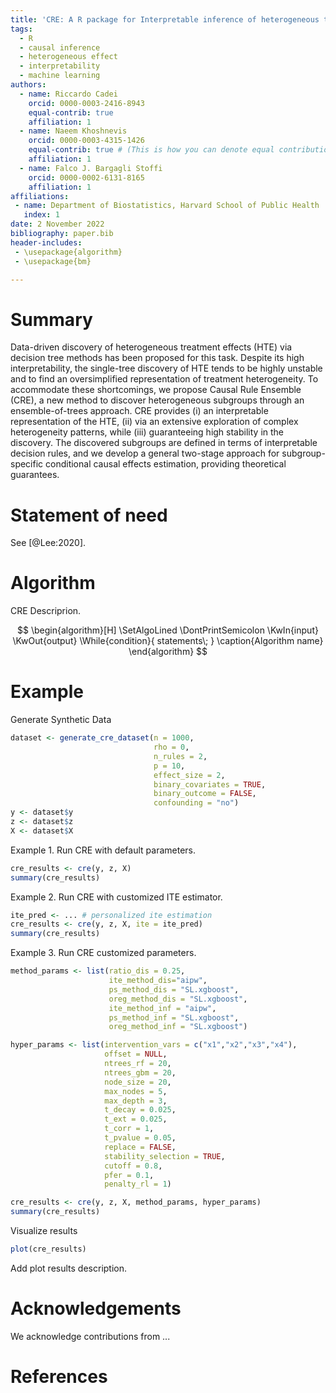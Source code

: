 ```yaml
---
title: 'CRE: A R package for Interpretable inference of heterogeneous treatment effects'
tags:
  - R
  - causal inference
  - heterogeneous effect 
  - interpretability
  - machine learning
authors:
  - name: Riccardo Cadei
    orcid: 0000-0003-2416-8943
    equal-contrib: true
    affiliation: 1
  - name: Naeem Khoshnevis
    orcid: 0000-0003-4315-1426
    equal-contrib: true # (This is how you can denote equal contributions between multiple authors)
    affiliation: 1
  - name: Falco J. Bargagli Stoffi
    orcid: 0000-0002-6131-8165
    affiliation: 1
affiliations:
 - name: Department of Biostatistics, Harvard School of Public Health
   index: 1
date: 2 November 2022
bibliography: paper.bib
header-includes: 
 - \usepackage{algorithm}
 - \usepackage{bm}

---
```


# Summary

Data-driven discovery of heterogeneous treatment effects (HTE) via decision tree methods has been proposed for this task. Despite its high interpretability, the single-tree discovery of HTE tends to be highly unstable and to find an oversimplified representation of treatment heterogeneity. To accommodate these shortcomings, we propose Causal Rule Ensemble (CRE), a new method to discover heterogeneous subgroups through an ensemble-of-trees approach. CRE provides (i) an interpretable representation of the HTE, (ii) via an extensive exploration of complex heterogeneity patterns, while (iii) guaranteeing high stability in the discovery. The discovered subgroups are defined in terms of interpretable decision rules, and we develop a general two-stage approach for subgroup-specific conditional causal effects estimation, providing theoretical guarantees. 

# Statement of need

See [@Lee:2020].


# Algorithm

CRE Descriprion.

$$
\begin{algorithm}[H]
\SetAlgoLined
\DontPrintSemicolon
\KwIn{input}
\KwOut{output}
\While{condition}{
    statements\;
}
\caption{Algorithm name}
\end{algorithm}
$$

# Example

Generate Synthetic Data
```R
dataset <- generate_cre_dataset(n = 1000, 
                                rho = 0, 
                                n_rules = 2, 
                                p = 10,
                                effect_size = 2, 
                                binary_covariates = TRUE,
                                binary_outcome = FALSE,
                                confounding = "no")
y <- dataset$y
z <- dataset$z
X <- dataset$X
```
Example 1. Run CRE with default parameters.

```R
cre_results <- cre(y, z, X)
summary(cre_results)
```

Example 2. Run CRE with customized ITE estimator.
```R
ite_pred <- ... # personalized ite estimation
cre_results <- cre(y, z, X, ite = ite_pred)
summary(cre_results)
```

Example 3. Run CRE customized parameters.
```R
method_params <- list(ratio_dis = 0.25,
                      ite_method_dis="aipw",
                      ps_method_dis = "SL.xgboost",
                      oreg_method_dis = "SL.xgboost",
                      ite_method_inf = "aipw",
                      ps_method_inf = "SL.xgboost",
                      oreg_method_inf = "SL.xgboost")

hyper_params <- list(intervention_vars = c("x1","x2","x3","x4"),
                     offset = NULL,
                     ntrees_rf = 20,
                     ntrees_gbm = 20,
                     node_size = 20,
                     max_nodes = 5,
                     max_depth = 3,
                     t_decay = 0.025,
                     t_ext = 0.025,
                     t_corr = 1,
                     t_pvalue = 0.05,
                     replace = FALSE,
                     stability_selection = TRUE,
                     cutoff = 0.8,
                     pfer = 0.1,
                     penalty_rl = 1)

cre_results <- cre(y, z, X, method_params, hyper_params)
summary(cre_results)
```

Visualize results
```R
plot(cre_results)
```

Add plot results description.

# Acknowledgements

We acknowledge contributions from ...

# References
